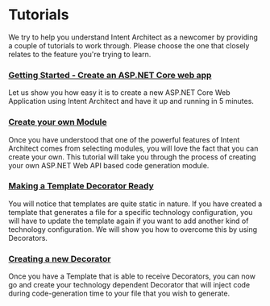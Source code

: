 # Tutorials

We try to help you understand Intent Architect as a newcomer by providing a couple of tutorials to work through.
Please choose the one that closely relates to the feature you're trying to learn.

### [Getting Started - Create an ASP.NET Core web app](create_an_aspnetcore_web_app.md)
Let us show you how easy it is to create a new ASP.NET Core Web Application using Intent Architect and have it up and running in 5 minutes.

### [Create your own Module](create_your_own_module.md)
Once you have understood that one of the powerful features of Intent Architect comes from selecting modules, you will love the fact that you can create your own. This tutorial will take you through the process of creating your own ASP.NET Web API based code generation module.

### [Making a Template Decorator Ready](make-template-decorator-ready.md)
You will notice that templates are quite static in nature. If you have created a template that generates a file for a specific technology configuration, you will have to update the template again if you want to add another kind of technology configuration. We will show you how to overcome this by using Decorators.

### [Creating a new Decorator](create-create-new-decorator.md)
Once you have a Template that is able to receive Decorators, you can now go and create your technology dependent Decorator that will inject code during code-generation time to your file that you wish to generate.